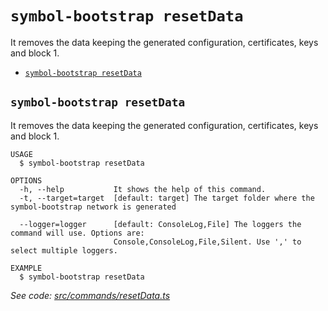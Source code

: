 `symbol-bootstrap resetData`
============================

It removes the data keeping the generated configuration, certificates, keys and block 1.

* [`symbol-bootstrap resetData`](#symbol-bootstrap-resetdata)

## `symbol-bootstrap resetData`

It removes the data keeping the generated configuration, certificates, keys and block 1.

```
USAGE
  $ symbol-bootstrap resetData

OPTIONS
  -h, --help           It shows the help of this command.
  -t, --target=target  [default: target] The target folder where the symbol-bootstrap network is generated

  --logger=logger      [default: ConsoleLog,File] The loggers the command will use. Options are:
                       Console,ConsoleLog,File,Silent. Use ',' to select multiple loggers.

EXAMPLE
  $ symbol-bootstrap resetData
```

_See code: [src/commands/resetData.ts](https://github.com/nemtech/symbol-bootstrap/blob/v1.1.2/src/commands/resetData.ts)_

